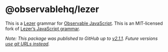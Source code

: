 # @observablehq/lezer

This is a [Lezer](https://lezer.codemirror.net/) grammar for [Observable JavaScript](https://observablehq.com/@observablehq/observables-not-javascript). This is an MIT-licensed fork of [Lezer’s JavaScript grammar](https://github.com/lezer-parser/javascript).

_Note: This package was published to GitHub up to [v2.1.1](https://github.com/observablehq/lezer/packages/433825). Future versions [use  git URLs instead](https://docs.npmjs.com/cli/v8/configuring-npm/package-json#github-urls)._
